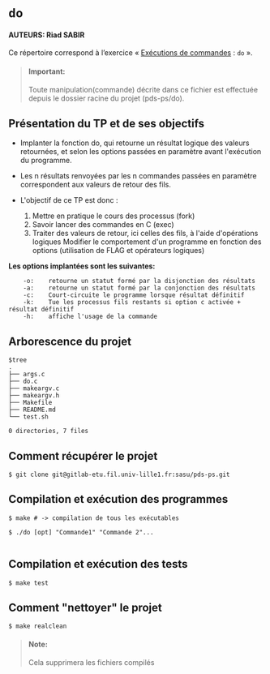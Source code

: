 #   `do`

#### AUTEURS: Riad SABIR

Ce répertoire correspond à l’exercice
« [Exécutions de commandes](http://www.fil.univ-lille1.fr/~hym/e/pds/tp/tdps-exec.html#do) : `do` ».


> #### Important:
> Toute manipulation(commande) décrite dans ce fichier est effectuée depuis le dossier racine du projet (pds-ps/do).


Présentation du TP et de ses objectifs
---------------------------------------

- Implanter la fonction do, qui retourne un résultat logique des valeurs retournées, et selon les options passées en paramètre avant l'exécution du programme.
- Les n résultats renvoyées par les n commandes passées en paramètre correspondent aux valeurs de retour des fils.
- L'objectif de ce TP est donc :


  1. Mettre en pratique le cours des processus (fork)
  2. Savoir lancer des commandes en C (exec)
  3. Traiter des valeurs de retour, ici celles des fils, à l'aide d'opérations logiques
     Modifier le comportement d'un programme en fonction des options (utilisation de FLAG et opérateurs logiques)

**Les options implantées sont les suivantes:**

```
    -o:    retourne un statut formé par la disjonction des résultats
    -a:    retourne un statut formé par la conjonction des résultats
    -c:    Court-circuite le programme lorsque résultat définitif
    -k:    Tue les processus fils restants si option c activée + résultat définitif
    -h:    affiche l'usage de la commande
```



Arborescence du projet
----------------------

```
$tree
.
├── args.c
├── do.c
├── makeargv.c
├── makeargv.h
├── Makefile
├── README.md
└── test.sh

0 directories, 7 files

```

Comment récupérer le projet
-----------------------------

```
$ git clone git@gitlab-etu.fil.univ-lille1.fr:sasu/pds-ps.git
```

Compilation et exécution des programmes
--------------------------------------------
```
$ make # -> compilation de tous les exécutables
```

```  
$ ./do [opt] "Commande1" "Commande 2"...


```


Compilation et exécution des tests
--------------------------------------------

```  
$ make test
```


Comment "nettoyer" le projet
------------------------------

```
$ make realclean
```

> #### Note:
> Cela supprimera les fichiers compilés
